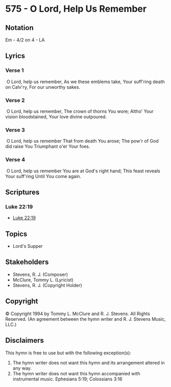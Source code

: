 # 575 - O Lord, Help Us Remember

## Notation

Em - 4/2 on 4 - LA

## Lyrics

### Verse 1

 O Lord, help us remember, As we these emblems take, Your suff'ring death on Calv'ry, For our unworthy sakes.

### Verse 2

 O Lord, help us remember, The crown of thorns You wore; Altho' Your vision bloodstained, Your love divine outpoured.

### Verse 3

 O Lord, help us remember That from death You arose; The pow'r of God did raise You Triumphant o'er Your foes.

### Verse 4

 O Lord, help us remember You are at God's right hand; This feast reveals Your suff'ring Until You come again. 


## Scriptures

### Luke 22:19

- [Luke 22:19](https://www.biblegateway.com/passage/?search=Luke%2022%3A19)


## Topics

- Lord's Supper

## Stakeholders

- Stevens, R. J. (Composer)
- McClure, Tommy L. (Lyricist)
- Stevens, R. J. (Copyright Holder)

## Copyright

© Copyright 1994 by Tommy L. McClure and R. J. Stevens. All Rights Reserved.
(An agreement between the hymn writer and R. J. Stevens Music, LLC.)

## Disclaimers

This hymn is free to use but with the following exception(s):
1. The hymn writer does not want this hymn and its arrangement altered in any way.
2. The hymn writer does not want this hymn accompanied with instrumental music.
Ephesians 5:19; Colossians 3:16

